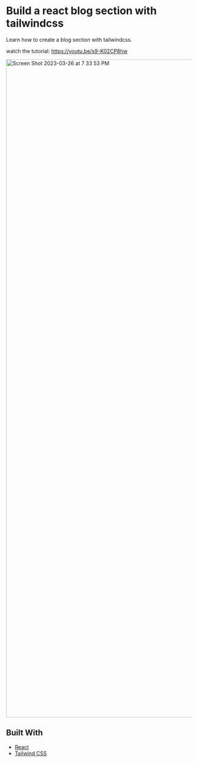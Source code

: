 # Build a react blog section with tailwindcss

Learn how to create a blog section with tailwindcss.

watch the tutorial: https://youtu.be/s9-K02CP8hw

<img width="1788" alt="Screen Shot 2023-03-26 at 7 33 53 PM" src="https://user-images.githubusercontent.com/52232579/227776506-a5fffc9f-3efe-4cf9-901b-4baefdcaa1ca.png">

## Built With

-   [React](https://reactjs.org/)
-   [Tailwind CSS](https://tailwindcss.com)
